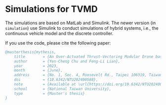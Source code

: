 # Simulations for TVMD

The simulations are based on MatLab and Simulink. The newer version (in `simulation`) use Simulink to conduct simulations of hybrid systems, i.e., the continuous vehicle model and the discrete controller. 

If you use the code, please cite the following paper:
```bibtex
@masterthesis{mythesis,
    title        = {An Over-Actuated Thrust-Vectoring Modular Drone based on Cascaded Full-Pose Tracking Control with Redistributed Control Allocation for Safe Aerial Delivery Applications},
    author       = {Yen-Cheng Chu and Feng-Li Lian},
    year         = 2023,
    month        = {June},
    address      = {No. 1, Sec. 4, Roosevelt Rd., Taipei 106319, Taiwan (R.O.C.) },
    doi          = {10.6342/NTU202400588},
    note         = {Available at \url{https://doi.org/10.6342/NTU202400588}},
    school       = {National Taiwan University},
    type         = {Master's thesis}
}
```